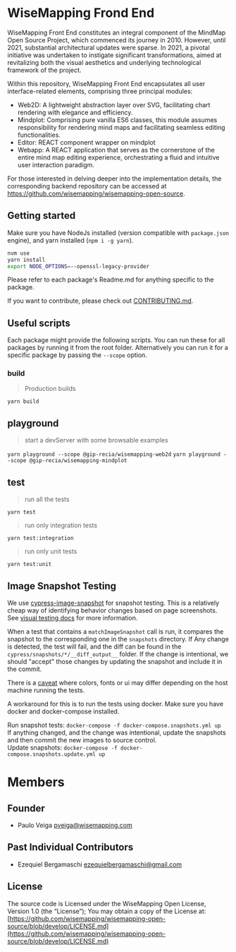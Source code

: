 # WiseMapping Frond End

WiseMapping Front End constitutes an integral component of the MindMap Open Source Project, which commenced its journey in 2010. However, until 2021, substantial architectural updates were sparse. In 2021, a pivotal initiative was undertaken to instigate significant transformations, aimed at revitalizing both the visual aesthetics and underlying technological framework of the project.

Within this repository, WiseMapping Front End encapsulates all user interface-related elements, comprising three principal modules:

* Web2D: A lightweight abstraction layer over SVG, facilitating chart rendering with elegance and efficiency.
* Mindplot: Comprising pure vanilla ES6 classes, this module assumes responsibility for rendering mind maps and facilitating seamless editing functionalities.
* Editor: REACT component wrapper on mindplot
* Webapp: A REACT application that serves as the cornerstone of the entire mind map editing experience, orchestrating a fluid and intuitive user interaction paradigm.

For those interested in delving deeper into the implementation details, the corresponding backend repository can be accessed at https://github.com/wisemapping/wisemapping-open-source.

## Getting started

Make sure you have NodeJs installed (version compatible with `package.json` engine), and yarn installed (`npm i -g yarn`).

```sh
nvm use
yarn install
export NODE_OPTIONS=--openssl-legacy-provider
```

Please refer to each package's Readme.md for anything specific to the package.

If you want to contribute, please check out [CONTRIBUTING.md](./CONTRIBUTING.md).

## Useful scripts

Each package might provide the following scripts. You can run these for all packages by running it from the root folder. Alternatively you can run it for a specific package by passing the `--scope` option.

### build

> Production builds

`yarn build`

## playground

> start a devServer with some browsable examples

`yarn playground --scope @gip-recia/wisemapping-web2d`
`yarn playground --scope @gip-recia/wisemapping-mindplot`

## test

> run all the tests

`yarn test`

> run only integration tests

`yarn test:integration`

> run only unit tests

`yarn test:unit`

## Image Snapshot Testing

We use [cypress-image-snapshot](https://www.npmjs.com/package/cypress-image-snapshot) for snapshot testing. This is a relatively cheap way of identifying behavior changes based on page screenshots. See [visual testing docs](https://docs.cypress.io/guides/tooling/visual-testing) for more information.

When a test that contains a `matchImageSnapshot` call is run, it compares the snapshot to the corresponding one in the `snapshots` directory. If Any change is detected, the test will fail, and the diff can be found in the `cypress/snapshots/*/__diff_output__` folder. If the change is intentional, we should "accept" those changes by updating the snapshot and include it in the commit.

There is a [caveat](https://github.com/jaredpalmer/cypress-image-snapshot/issues/98) where colors, fonts or ui may differ depending on the host machine running the tests.

A workaround for this is to run the tests using docker. Make sure you have docker and docker-compose installed.

Run snapshot tests: `docker-compose -f docker-compose.snapshots.yml up`  
If anything changed, and the change was intentional, update the snapshots and then commit the new images to source control.  
Update snapshots: `docker-compose -f docker-compose.snapshots.update.yml up`


# Members

## Founder

   * Paulo Veiga <pveiga@wisemapping.com>

## Past Individual Contributors

   * Ezequiel Bergamaschi <ezequielbergamaschi@gmail.com>
   
## License

The source code is Licensed under the WiseMapping Open License, Version 1.0 (the “License”);
You may obtain a copy of the License at: [https://github.com/wisemapping/wisemapping-open-source/blob/develop/LICENSE.md](https://github.com/wisemapping/wisemapping-open-source/blob/develop/LICENSE.md)
